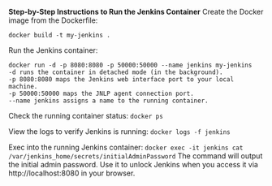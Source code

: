 **Step-by-Step Instructions to Run the Jenkins Container**
Create the Docker image from the Dockerfile:

`docker build -t my-jenkins . `

Run the Jenkins container:
```
docker run -d -p 8080:8080 -p 50000:50000 --name jenkins my-jenkins
-d runs the container in detached mode (in the background).
-p 8080:8080 maps the Jenkins web interface port to your local machine.
-p 50000:50000 maps the JNLP agent connection port.
--name jenkins assigns a name to the running container.
```

Check the running container status:
`docker ps`

View the logs to verify Jenkins is running:
`docker logs -f jenkins`


Exec into the running Jenkins container:
`docker exec -it jenkins cat /var/jenkins_home/secrets/initialAdminPassword`
The command will output the initial admin password. Use it to unlock Jenkins when you access it via http://localhost:8080 in your browser.

